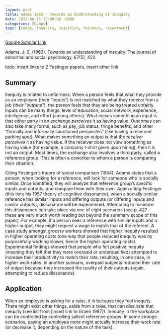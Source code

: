 ```yaml
---
layout: post
title: Adams 1963 - Towards an Understanding of Inequity
date: 2022-06-16 12:00:00 -0600
categories: [Comps]
tags: [comps, inequity, injustice, fairness, resentment]
---
```

[Google Scholar Link](https://scholar.google.com/scholar?hl=en&as_sdt=0%2C45&q=towards+an+understanding+of+inequity&btnG=&oq=towards+an+unders)

Adams, J. S. (1963). Towards an understanding of inequity. The journal of abnormal and social psychology, 67(5), 422.

todo: insert links to 2 Festinger papers, insert other link

## Summary
Inequity is related to unfairness.  When a person feels that what they provide as an employee (their “inputs”) is not matched by what they receive from a job (their “outputs”), the person feels that they are being treated unfairly.  Inputs can be many things: level of education, social network, experience, intelligence, and effort (among others).  What makes something an input is that either party in an exchange _perceives_ it as having value.  Outcomes can also take many forms, such as pay, job status, fringe benefits, and other “formally and informally sanctioned perquisites” (like having a reserved parking spot).  What makes something an output is that the _receiver perceives_ it as having value.  If the receiver does not view something as having value (for example, a company t-shirt given upon hiring), then it is not an output.  Most times, the exchange also involves a third party, called a reference group.  This is often a coworker to whom a person is comparing their situation.

Citing Festinger’s theory of social comparison (1954), Adams states that a person, when looking for a reference, will look for someone who is socially similar.  Once identified, they will analyze that reference group’s specific inputs and outputs, and compare them with their own.  Again citing Festinger (this time his 1957 theory of cognitive dissonance), when a socially-similar reference has similar inputs and differing outputs (or differing inputs and similar outputs), dissonance will be experienced.  Attempting to minimize this dissonance can take place via one of eight scenarios (see p. 427 – these are very much worth reading but beyond the summary scope of this paper).  For example, if a person sees a reference with similar inputs and a higher output, they might request a wage to match that of the referent.  A case study amongst grocery workers showed that higher inequity resulted in higher operating costs (one way that people reduced inequity was by purposefully working slower, hence the higher operating costs).  Experimental findings showed that people who felt positive inequity (meaning they felt that they were overpaid or underqualified) attempted to increase their productivity to match their rate, resulting, in one case, in higher work rates.  In another scenario, overpaid subjects reduced their rate of output because they increased the quality of their outputs (again, attempting to reduce dissonance).

## Application
When an employee is asking for a raise, it is because they feel inequity.  There might exist other things, aside from a raise, that can dissipate that inequity (see list from [insert link to Graen 1987]).  Inequity in the workplace can be controlled by controlling salient reference groups.  In some strange scenarios, paying an employee more might actually increase their work rate (or decrease it, depending on the nature of the task).
